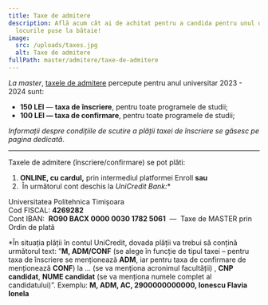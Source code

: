 ```yaml
---
title: Taxe de admitere
description: Află acum cât ai de achitat pentru a candida pentru unul din
  locurile puse la bătaie!
image:
  src: /uploads/taxes.jpg
  alt: Taxe de admitere
fullPath: master/admitere/taxe-de-admitere
---
```

*La master*, [taxele de admitere](https://www.upt.ro/img/files/hca/2023/HCA_13_taxe_admitere_2023.pdf) percepute pentru anul universitar 2023 - 2024 sunt:

* **150 LEI** — **taxa de** **înscriere**, pentru toate programele de studii;
* **100 LEI — taxa de confirmare**, pentru toate programele de studii;

*Informații despre condițiile de scutire a plății taxei de înscriere se găsesc pe pagina dedicată*.

- - -

Taxele de admitere (înscriere/confirmare) se pot plăti:

1. **ONLINE, cu cardul,** prin intermediul platformei Enroll **sau**
2.  În următorul cont deschis la **UniCredit Bank*:**

Universitatea Politehnica Timișoara\
Cod FISCAL: **4269282**\
Cont IBAN:  **RO90 BACX 0000 0030 1782 5061**  —  Taxe de MASTER prin Ordin de plată

\*În situația plății în contul UniCredit, dovada plății va trebui să conțină următorul text: ”**M, ADM/CONF** (se alege în funcție de tipul taxei – pentru taxa de înscriere se menționează **ADM**, iar pentru taxa de confirmare de menționează **CONF**) la … (se va menționa acronimul facultății) , **CNP candidat**, **NUME candidat** (se va menționa numele complet al candidatului)”.
Exemplu: **M, ADM, AC, 2900000000000, Ionescu Flavia Ionela**
